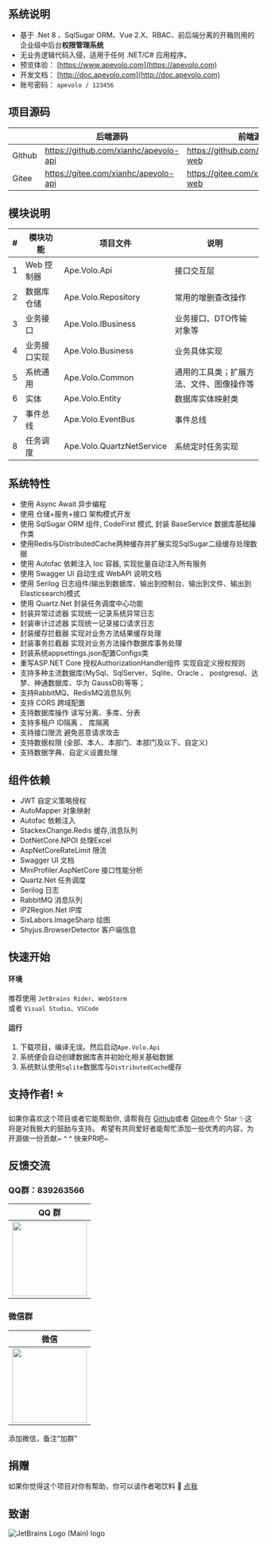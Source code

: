 ## 系统说明

- 基于 .Net 8 、SqlSugar ORM、Vue 2.X、RBAC、前后端分离的开箱则用的企业级中后台**权限管理系统**
- 无业务逻辑代码入侵，适用于任何 .NET/C# 应用程序。
- 预览体验：  [https://www.apevolo.com](https://apevolo.com)
- 开发文档：  [http://doc.apevolo.com](http://doc.apevolo.com)
- 账号密码： `apevolo / 123456`

## 项目源码

|     |   后端源码  |   前端源码  |
|---  |--- | --- |
|  Github   |  https://github.com/xianhc/apevolo-api   |  https://github.com/xianhc/apevolo-web   |
|  Gitee   |  https://gitee.com/xianhc/apevolo-api   |  https://gitee.com/xianhc/apevolo-web   |

## 模块说明

| # | 模块功能                      |  项目文件                    | 说明|
|---|-------------------------------|-------------------------------|-------------------------------|
| 1 | Web 控制器 |Ape.Volo.Api | 接口交互层 |
| 2 | 数据库仓储 |Ape.Volo.Repository | 常用的增删查改操作 |
| 3 | 业务接口 |Ape.Volo.IBusiness | 业务接口、DTO传输对象等 |
| 4 | 业务接口实现 |Ape.Volo.Business | 业务具体实现 |
| 5 | 系统通用 |Ape.Volo.Common | 通用的工具类；扩展方法、文件、图像操作等 |
| 6 | 实体 |Ape.Volo.Entity | 数据库实体映射类 |
| 7 | 事件总线 |Ape.Volo.EventBus | 事件总线|
| 8 | 任务调度 |Ape.Volo.QuartzNetService | 系统定时任务实现 |

## 系统特性
- 使用  Async Await 异步编程
- 使用 仓储+服务+接口 架构模式开发
- 使用 SqlSugar ORM 组件, CodeFirst 模式, 封装 BaseService 数据库基础操作类
- 使用Redis与DistributedCache两种缓存并扩展实现SqlSugar二级缓存处理数据
- 使用 Autofac 依赖注入 Ioc 容器, 实现批量自动注入所有服务
- 使用 Swagger UI 自动生成 WebAPI 说明文档
- 使用 Serilog 日志组件(输出到数据库、输出到控制台、输出到文件、输出到Elasticsearch)模式
- 使用 Quartz.Net 封装任务调度中心功能
- 封装异常过滤器  实现统一记录系统异常日志
- 封装审计过滤器  实现统一记录接口请求日志
- 封装缓存拦截器  实现对业务方法结果缓存处理
- 封装事务拦截器  实现对业务方法操作数据库事务处理
- 封装系统appsettings.json配置Configs类
- 重写ASP.NET Core 授权AuthorizationHandler组件  实现自定义授权规则
- 支持多种主流数据库(MySql、SqlServer、Sqlite、Oracle 、 postgresql、达梦、神通数据库、华为 GaussDB)等等；
- 支持RabbitMQ、RedisMQ消息队列
- 支持 CORS 跨域配置
- 支持数据库操作 读写分离、多库、分表
- 支持多租户 ID隔离 、 库隔离
- 支持接口限流 避免恶意请求攻击
- 支持数据权限 (全部、本人、本部门、本部门及以下、自定义)
- 支持数据字典、自定义设置处理

## 组件依赖
- JWT 自定义策略授权 
- AutoMapper 对象映射
- Autofac 依赖注入
- StackexChange.Redis 缓存,消息队列
- DotNetCore.NPOI 处理Excel
- AspNetCoreRateLimit 限流
- Swagger UI 文档
- MiniProfiler.AspNetCore 接口性能分析
- Quartz.Net 任务调度
- Serilog 日志
- RabbitMQ 消息队列
- IP2Region.Net IP库
- SixLabors.ImageSharp 绘图
- Shyjus.BrowserDetector 客户端信息

## 快速开始

#### 环境
推荐使用 `JetBrains Rider`、`WebStorm`<br/>
或者 `Visual Studio`、`VSCode`

#### 运行

1. 下载项目，编译无误。然后启动`Ape.Volo.Api`
2. 系统便会自动创建数据库表并初始化相关基础数据
3. 系统默认使用`Sqlite`数据库与`DistributedCache`缓存

## 支持作者! ⭐️
如果你喜欢这个项目或者它能帮助你, 请帮我在 [Github](https://github.com/xianhc/apevolo-api)或者 [Gitee](https://gitee.com/xianhc/apevolo-api)点个 Star ✨这将是对我极大的鼓励与支持。
希望有共同爱好者能帮忙添加一些优秀的内容，为开源做一份贡献~ ^ ^ 快来PR吧~

## 反馈交流
### QQ群：839263566
| QQ 群 |
|  :---:  |
| <img width="150" src="https://www.apevolo.com/uploads/file/wechat/20230723172503.jpg"> 

### 微信群
| 微信 |
|  :---:  | 
| <img width="150" src="https://www.apevolo.com/uploads/file/wechat/20230723172451.jpg"> 

添加微信，备注"加群"

## 捐赠

如果你觉得这个项目对你有帮助，你可以请作者喝饮料 :tropical_drink: [点我](http://doc.apevolo.com/donate/)

## 致谢

![JetBrains Logo (Main) logo](https://resources.jetbrains.com/storage/products/company/brand/logos/jb_beam.svg)
